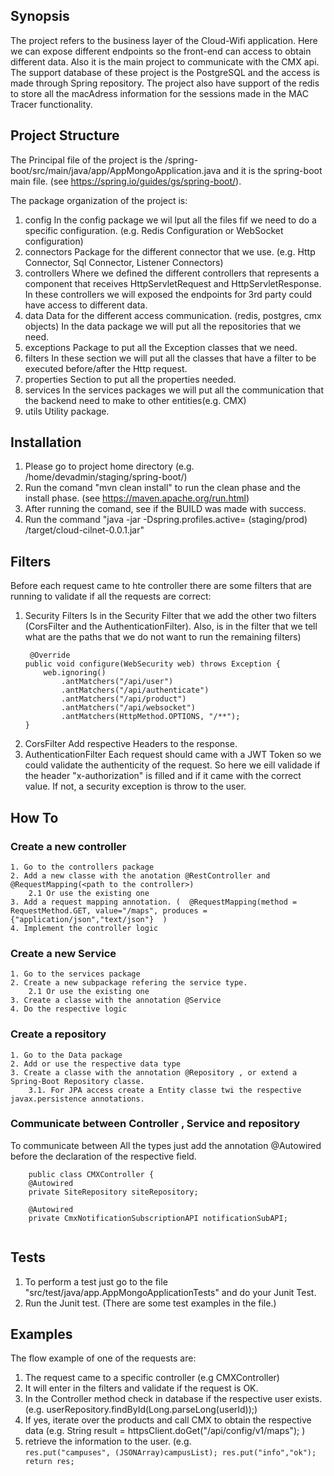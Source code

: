 ## Synopsis
The project refers to the business layer of the Cloud-Wifi application. Here we can expose different endpoints so the front-end can access to obtain different data.
Also it is the main project to communicate with the CMX api.
The support database of these project is the PostgreSQL and the access is made through Spring repository.
The project also have support of the redis to store all the macAdress information for the sessions made in the MAC Tracer functionality. 


## Project Structure
The Principal file of the project is the /spring-boot/src/main/java/app/AppMongoApplication.java and it is the spring-boot main file. (see https://spring.io/guides/gs/spring-boot/).

The package organization of the project is:
1. config
	In the config package we wil lput all the files fif we need to do a specific configuration. (e.g. Redis Configuration or WebSocket configuration)
2. connectors
	Package for the different connector that we use. (e.g. Http Connector, Sql Connector, Listener Connectors)
3. controllers
	Where we defined the different controllers that represents a component that receives HttpServletRequest and HttpServletResponse. 
	In these controllers we will exposed the endpoints for 3rd party could have access to different data.
4. data
	Data for the different access communication. (redis, postgres, cmx objects) In the data package we will put all the repositories that we need.
5. exceptions
	Package to put all the Exception classes that we need.
6. filters
	In these section we will put all the classes that have a filter to be executed before/after the Http request.
7. properties
	Section to put all the properties needed.
8. services
	In the services packages we will put all the communication that the backend need to make to other entities(e.g. CMX)
9. utils
	Utility package.

	
## Installation
1. Please go to project home directory (e.g. /home/devadmin/staging/spring-boot/)
2. Run the comand "mvn clean install" to run the clean phase and the install phase. (see https://maven.apache.org/run.html)
3. After running the comand, see if the BUILD was made with success.
4. Run the command  "java -jar -Dspring.profiles.active=<profile> (staging/prod) <home directory>/target/cloud-cilnet-0.0.1.jar"


## Filters
Before each request came to hte controller there are some filters that are running to validate if all the requests are correct:
1. Security Filters
	Is in the Security Filter that we add the other two filters (CorsFilter and the AuthenticationFilter). 
	Also, is in the filter that we tell  what are the paths that we do not want to run the remaining filters)
	```
	 @Override
    public void configure(WebSecurity web) throws Exception {
        web.ignoring()
            .antMatchers("/api/user")
            .antMatchers("/api/authenticate")
            .antMatchers("/api/product")
            .antMatchers("/api/websocket")
            .antMatchers(HttpMethod.OPTIONS, "/**");
    }
	```
2. CorsFilter
	Add respective Headers to the response.
3. AuthenticationFilter
	Each request should came with a JWT Token so we could validate the authenticity of the request. So here we eill validade if the header "x-authorization"
	is filled and if it came with the correct value. If not, a security exception is throw to the user.
	
## How To
### Create a new controller
	1. Go to the controllers package
	2. Add a new classe with the anotation @RestController and @RequestMapping(<path to the controller>)
		2.1 Or use the existing one
	3. Add a request mapping annotation. (  @RequestMapping(method = RequestMethod.GET, value="/maps", produces = {"application/json","text/json"}  )   
	4. Implement the controller logic

### Create a new Service
	1. Go to the services package
	2. Create a new subpackage refering the service type.
		2.1 Or use the existing one
	3. Create a classe with the annotation @Service
	4. Do the respective logic
		

### Create a repository
	1. Go to the Data package
	2. Add or use the respective data type
	3. Create a classe with the annotation @Repository , or extend a Spring-Boot Repository classe.
		3.1. For JPA access create a Entity classe twi the respective javax.persistence annotations.

### Communicate between Controller , Service and repository
To communicate between All the types just add the annotation     @Autowired   before the declaration of the respective field.
```
	public class CMXController {
    @Autowired
    private SiteRepository siteRepository;
    
    @Autowired  
    private CmxNotificationSubscriptionAPI notificationSubAPI;
	
```
    

## Tests
1. To perform a test just go to the file "src/test/java/app.AppMongoApplicationTests" and do your Junit Test.
2. Run the Junit test.
(There are some test examples in the file.)

## Examples
The flow example of one of the requests are:
1. The request came to a specific controller (e.g CMXController)
2. It will enter in the filters and validate if the request is OK.
3. In the Controller method check in database if the respective user exists. (e.g. userRepository.findById(Long.parseLong(userId));)
4. If yes, iterate over the products and call CMX to obtain the respective data (e.g.  String result = httpsClient.doGet("/api/config/v1/maps");
)
5. retrieve the information to the user. (e.g.                      
					```
					res.put("campuses", (JSONArray)campusList);
                    res.put("info","ok");
                    return res;
					```